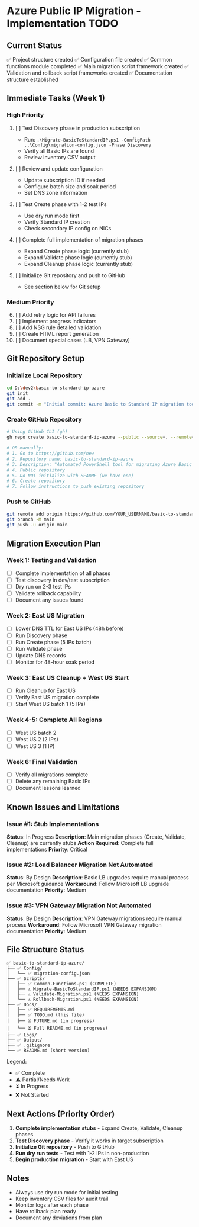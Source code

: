 # Azure Public IP Migration - Implementation TODO

## Current Status
✅ Project structure created
✅ Configuration file created
✅ Common functions module completed
✅ Main migration script framework created
✅ Validation and rollback script frameworks created
✅ Documentation structure established

## Immediate Tasks (Week 1)

### High Priority
1. [ ] Test Discovery phase in production subscription
   - Run: `.\Migrate-BasicToStandardIP.ps1 -ConfigPath ..\Config\migration-config.json -Phase Discovery`
   - Verify all Basic IPs are found
   - Review inventory CSV output

2. [ ] Review and update configuration
   - Update subscription ID if needed
   - Configure batch size and soak period
   - Set DNS zone information

3. [ ] Test Create phase with 1-2 test IPs
   - Use dry run mode first
   - Verify Standard IP creation
   - Check secondary IP config on NICs

4. [ ] Complete full implementation of migration phases
   - Expand Create phase logic (currently stub)
   - Expand Validate phase logic (currently stub)
   - Expand Cleanup phase logic (currently stub)

5. [ ] Initialize Git repository and push to GitHub
   - See section below for Git setup

### Medium Priority
6. [ ] Add retry logic for API failures
7. [ ] Implement progress indicators
8. [ ] Add NSG rule detailed validation
9. [ ] Create HTML report generation
10. [ ] Document special cases (LB, VPN Gateway)

## Git Repository Setup

### Initialize Local Repository
```bash
cd D:\dev2\basic-to-standard-ip-azure
git init
git add .
git commit -m "Initial commit: Azure Basic to Standard IP migration tool"
```

### Create GitHub Repository
```bash
# Using GitHub CLI (gh)
gh repo create basic-to-standard-ip-azure --public --source=. --remote=origin --push

# OR manually:
# 1. Go to https://github.com/new
# 2. Repository name: basic-to-standard-ip-azure
# 3. Description: "Automated PowerShell tool for migrating Azure Basic SKU Public IPs to Standard SKU with zero downtime"
# 4. Public repository
# 5. Do NOT initialize with README (we have one)
# 6. Create repository
# 7. Follow instructions to push existing repository
```

### Push to GitHub
```bash
git remote add origin https://github.com/YOUR_USERNAME/basic-to-standard-ip-azure.git
git branch -M main
git push -u origin main
```

## Migration Execution Plan

### Week 1: Testing and Validation
- [ ] Complete implementation of all phases
- [ ] Test discovery in dev/test subscription
- [ ] Dry run on 2-3 test IPs
- [ ] Validate rollback capability
- [ ] Document any issues found

### Week 2: East US Migration
- [ ] Lower DNS TTL for East US IPs (48h before)
- [ ] Run Discovery phase
- [ ] Run Create phase (5 IPs batch)
- [ ] Run Validate phase
- [ ] Update DNS records
- [ ] Monitor for 48-hour soak period

### Week 3: East US Cleanup + West US Start
- [ ] Run Cleanup for East US
- [ ] Verify East US migration complete
- [ ] Start West US batch 1 (5 IPs)

### Week 4-5: Complete All Regions
- [ ] West US batch 2
- [ ] West US 2 (2 IPs)
- [ ] West US 3 (1 IP)

### Week 6: Final Validation
- [ ] Verify all migrations complete
- [ ] Delete any remaining Basic IPs
- [ ] Document lessons learned

## Known Issues and Limitations

### Issue #1: Stub Implementations
**Status**: In Progress
**Description**: Main migration phases (Create, Validate, Cleanup) are currently stubs
**Action Required**: Complete full implementations
**Priority**: Critical

### Issue #2: Load Balancer Migration Not Automated
**Status**: By Design
**Description**: Basic LB upgrades require manual process per Microsoft guidance
**Workaround**: Follow Microsoft LB upgrade documentation
**Priority**: Medium

### Issue #3: VPN Gateway Migration Not Automated
**Status**: By Design
**Description**: VPN Gateway migrations require manual process
**Workaround**: Follow Microsoft VPN Gateway migration documentation
**Priority**: Medium

## File Structure Status

```
✅ basic-to-standard-ip-azure/
├── ✅ Config/
│   └── ✅ migration-config.json
├── ✅ Scripts/
│   ├── ✅ Common-Functions.ps1 (COMPLETE)
│   ├── ⚠️ Migrate-BasicToStandardIP.ps1 (NEEDS EXPANSION)
│   ├── ⚠️ Validate-Migration.ps1 (NEEDS EXPANSION)
│   └── ⚠️ Rollback-Migration.ps1 (NEEDS EXPANSION)
├── ✅ Docs/
│   ├── ✅ REQUIREMENTS.md
│   ├── ✅ TODO.md (this file)
│   ├── ⏳ FUTURE.md (in progress)
│   └── ⏳ Full README.md (in progress)
├── ✅ Logs/
├── ✅ Output/
├── ✅ .gitignore
└── ✅ README.md (short version)
```

Legend:
- ✅ Complete
- ⚠️ Partial/Needs Work
- ⏳ In Progress
- ❌ Not Started

## Next Actions (Priority Order)

1. **Complete implementation stubs** - Expand Create, Validate, Cleanup phases
2. **Test Discovery phase** - Verify it works in target subscription
3. **Initialize Git repository** - Push to GitHub
4. **Run dry run tests** - Test with 1-2 IPs in non-production
5. **Begin production migration** - Start with East US

## Notes
- Always use dry run mode for initial testing
- Keep inventory CSV files for audit trail
- Monitor logs after each phase
- Have rollback plan ready
- Document any deviations from plan
